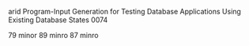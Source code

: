 arid Program-Input Generation for Testing Database Applications Using Existing Database States
0074

79 minor
89 minro
87 minro
